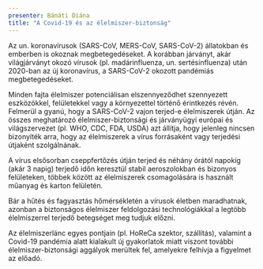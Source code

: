```yaml
---
presenter: Bánáti Diána
title: "A Covid-19 és az élelmiszer-biztonság"
---
```


Az un. koronavírusok (SARS-CoV, MERS-CoV, SARS-CoV-2) állatokban és emberben is okoznak megbetegedéseket. A korábban járványt, akár világjárványt okozó vírusok (pl. madárinfluenza, un. sertésinfluenza) után 2020-ban az új koronavírus, a SARS-CoV-2 okozott pandémiás megbetegedéseket.

Minden fajta élelmiszer potenciálisan elszennyeződhet szennyezett eszközökkel, felületekkel vagy a környezettel történő érintkezés révén. Felmerül a gyanú, hogy a SARS-CoV-2 vajon terjed-e élelmiszerek útján. Az összes meghatározó élelmiszer-biztonsági és járványügyi európai és világszervezet (pl. WHO, CDC, FDA, USDA) azt állítja, hogy jelenleg nincsen bizonyíték arra, hogy az élelmiszerek a vírus forrásaként vagy terjedési útjaként szolgálnának.

A vírus elsősorban cseppfertőzés útján terjed és néhány órától napokig (akár 3 napig) terjedő időn keresztül stabil aeroszolokban és bizonyos felületeken, többek között az élelmiszerek csomagolására is használt műanyag és karton felületén.

Bár a hűtés és fagyasztás hőmérsékletén a vírusok életben maradhatnak, azonban a biztonságos élelmiszer feldolgozási technológiákkal a legtöbb élelmiszerrel terjedő betegséget meg tudjuk előzni.

Az élelmiszerlánc egyes pontjain (pl. HoReCa szektor, szállítás), valamint a Covid-19 pandémia alatt kialakult új gyakorlatok miatt viszont további élelmiszer-biztonsági aggályok merültek fel, amelyekre felhívja a figyelmet az előadó.
